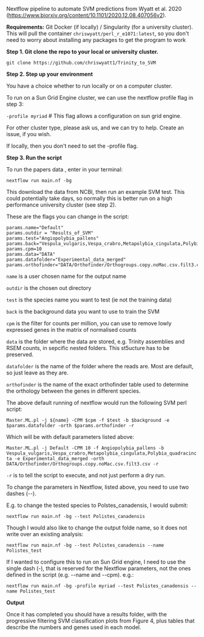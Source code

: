 Nextflow pipeline to automate SVM predictions from Wyatt et al. 2020 (https://www.biorxiv.org/content/10.1101/2020.12.08.407056v2).

**Requirements:**
Git
Docker (if locally) / Singularity (for a university cluster). This will pull the container `chriswyatt/perl_r_e1071:latest`, so you don't need to worry about installing any packages to get the program to work

**Step 1. Git clone the repo to your local or university cluster.**

`git clone https://github.com/chriswyatt1/Trinity_to_SVM`

**Step 2. Step up your environment**

You have a choice whether to run locally or on a computer cluster. 

To run on a Sun Grid Engine cluster, we can use the nextflow profile flag in step 3:

`-profile myriad` # This flag allows a configuration on sun grid engine.

For other cluster type, please ask us, and we can try to help. Create an issue, if you wish.

If locally, then you don't need to set the -profile flag.

**Step 3. Run the script**

To run the papers data , enter in your terminal:

`nextflow run main.nf -bg`

This download the data from NCBI, then run an example SVM test. This could potentially take days, so normally this is better run on a high performance university cluster (see step 2).

These are the flags you can change in the script:

```
params.name="Default"
params.outdir = "Results_of_SVM"
params.test="Angiopolybia_pallens"
params.back="Vespula_vulgaris,Vespa_crabro,Metapolybia_cingulata,Polybia_quadracincta"
params.cpm=10
params.data="DATA"
params.datafolder="Experimental_data_merged"
params.orthofinder="DATA/Orthofinder/Orthogroups.copy.noMac.csv.filt3.csv"
```

`name` is a user chosen name for the output name

`outdir` is the chosen out directory

`test` is the species name you want to test (ie not the training data)

`back` is the background data you want to use to train the SVM

`cpm` is the filter for counts per million, you can use to remove lowly expressed genes in the matrix of normalised counts

`data` is the folder where the data are stored, e.g. Trinity assemblies and RSEM counts, in sepcific nested folders. This st5ucture has to be preserved.

`datafolder` is the name of the folder where the reads are. Most are default, so just leave as they are.

`orthofinder` is the name of the exact orthofinder table used to determine the orthology between the genes in different species.

The above default running of nextflow would run the following SVM perl script:

`Master.ML.pl -j ${name} -CPM $cpm -f $test -b $background -e $params.datafolder -orth $params.orthofinder -r`

Which will be with default parameters listed above:

`Master.ML.pl -j Default -CPM 10 -f Angiopolybia_pallens -b Vespula_vulgaris,Vespa_crabro,Metapolybia_cingulata,Polybia_quadracincta -e Experimental_data_merged -orth DATA/Orthofinder/Orthogroups.copy.noMac.csv.filt3.csv -r`

`-r` is to tell the script to execute, and not just perform a dry run.

To change the parameters in Nextflow, listed above, you need to use two dashes (--). 

E.g. to change the tested species to Polstes_canadensis, I would submit:

`nextflow run main.nf -bg --test Polistes_canadensis`

Though I would also like to change the output folde name, so it does not write over an existing analysis:

`nextflow run main.nf -bg --test Polistes_canadensis --name Polistes_test`

If I wanted to configure this to run on Sun Grid engine, I need to use the single dash (-), that is reserved for the Nextflow parameters, not the ones defined in the script (e.g. --name and --cpm). e.g.:

`nextflow run main.nf -bg -profile myriad --test Polistes_canadensis --name Polistes_test`


**Output**

Once it has completed you should have a results folder, with the progressive filtering SVM classification plots from Figure 4, plus tables that describe the numbers and genes used in each model.
